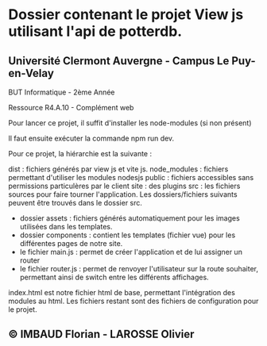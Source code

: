 # Dossier contenant le projet View js utilisant l'api de potterdb. 

## Université Clermont Auvergne - Campus Le Puy-en-Velay
 
BUT Informatique - 2ème Année
 
Ressource R4.A.10 - Complément web

Pour lancer ce projet, il suffit d'installer les node-modules (si non présent)

Il faut ensuite exécuter la commande npm run dev. 

Pour ce projet, la hiérarchie est la suivante : 

dist : fichiers générés par view js et vite js.
node_modules : fichiers permettant d'utiliser les modules nodesjs
public : fichiers accessibles sans permissions particulères par le client 
site : des plugins 
src : les fichiers sources pour faire tourner l'application. Les dossiers/fichiers suivants peuvent être trouvés dans le dossier src.  
- dossier assets : fichiers générés automatiquement pour les images utilisées dans les templates.
- dossier components : contient les templates (fichier vue) pour les différentes pages de notre site.
- le fichier main.js : permet de créer l'application et de lui assigner un router
- le fichier router.js : permet de renvoyer l'utilisateur sur la route souhaiter, permettant ainsi de switch entre les différents affichages.

index.html est notre fichier html de base, permettant l'intégration des modules au html. 
Les fichiers restant sont des fichiers de configuration pour le projet.

## © IMBAUD Florian - LAROSSE Olivier
